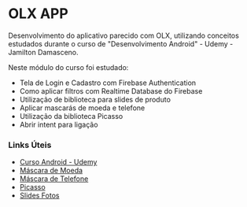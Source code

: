 # OLX APP

Desenvolvimento do aplicativo parecido com OLX, utilizando conceitos estudados durante o curso de "Desenvolvimento Android" - Udemy - Jamilton Damasceno.

Neste módulo do curso foi estudado:
* Tela de Login e Cadastro com Firebase Authentication 
* Como aplicar filtros com Realtime Database do Firebase
* Utilização de biblioteca para slides de produto
* Aplicar mascarás de moeda e telefone
* Utilização da biblioteca Picasso
* Abrir intent para ligação

### Links Úteis

* [Curso Android - Udemy](https://www.udemy.com/curso-de-desenvolvimento-android-oreo/)
* [Máscara de Moeda](https://github.com/BlacKCaT27/CurrencyEditText)
* [Máscara de Telefone](https://github.com/santalu/mask-edittext)
* [Picasso](https://square.github.io/picasso/)
* [Slides Fotos](https://github.com/sayyam/carouselview)
